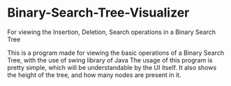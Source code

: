 # Binary-Search-Tree-Visualizer
For viewing the Insertion, Deletion, Search operations in a Binary Search Tree

This is a program made for viewing the basic operations of a Binary Search Tree, with the use of swing library of Java
The usage of this program is pretty simple, which will be understandable by the UI itself.
It also shows the height of the tree, and how many nodes are present in it.
